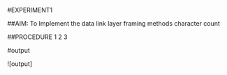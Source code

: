 #EXPERIMENT1



##AIM: To Implement the data link layer framing methods character count


##PROCEDURE
1
2
3


#output


![output]
